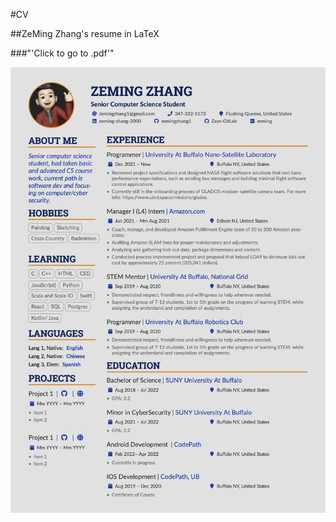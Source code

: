 #CV

##ZeMing Zhang's resume in LaTeX

###"'Click to go to .pdf'"

[![name](https://github.com/zemingzhang1/CV/blob/main/ZeMing-Zhang.jpg)](https://github.com/zemingzhang1/CV/blob/main/ZeMing-Zhang.pdf)
